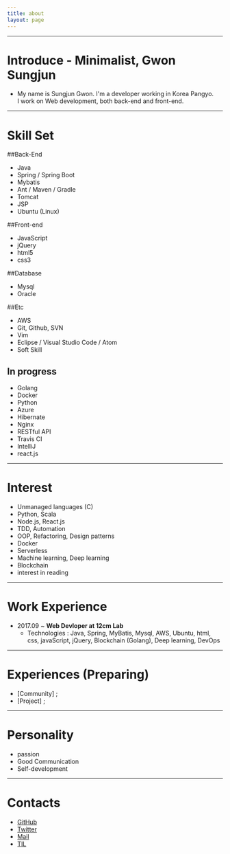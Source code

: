 ```yaml
---
title: about
layout: page
---
```



---

Introduce - Minimalist, Gwon Sungjun
==========

- My name is Sungjun Gwon. I'm a developer working in Korea Pangyo. <br />I work on Web development, both back-end and front-end.

_ _ _

Skill Set
==========

##Back-End
- Java  
- Spring / Spring Boot
- Mybatis
- Ant / Maven / Gradle
- Tomcat
- JSP
- Ubuntu (Linux)

##Front-end
- JavaScript
- jQuery
- html5
- css3

##Database
- Mysql
- Oracle

##Etc
- AWS
- Git, Github, SVN
- Vim
- Eclipse / Visual Studio Code / Atom
- Soft Skill

## In progress
- Golang
- Docker
- Python
- Azure
- Hibernate
- Nginx
- RESTful API
- Travis CI
- IntelliJ
- react.js

_ _ _

Interest
==========
- Unmanaged languages (C)
- Python, Scala
- Node.js, React.js
- TDD, Automation
- OOP, Refactoring, Design patterns
- Docker
- Serverless
- Machine learning, Deep learning
- Blockchain
- interest in reading

_ _ _

Work Experience
==========     
- 2017.09 ~ **Web Devloper at 12cm Lab**
  - Technologies : Java, Spring, MyBatis, Mysql, AWS, Ubuntu, html, css, javaScript, jQuery, Blockchain (Golang), Deep learning, DevOps

_ _ _

Experiences (Preparing)
=========
- [Community] ;
- [Project] ;

_ _ _

Personality
=========
- passion
- Good Communication
- Self-development

_ _ _

Contacts
=========
- [GitHub](https://github.com/gwonsungjun)
- [Twitter](https://twitter.com/kwen5600)
- [Mail](mailto:sungjunpizz@gmail)
- [TIL](https://github.com/gwonsungjun/TIL)
